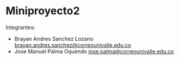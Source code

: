 # Miniproyecto2
Integrantes:
- Brayan Andres Sanchez Lozano brayan.andres.sanchez@correounivalle.edu.co
- Jose Manuel Palma Oquendo jose.palma@correounivalle.edu.co
